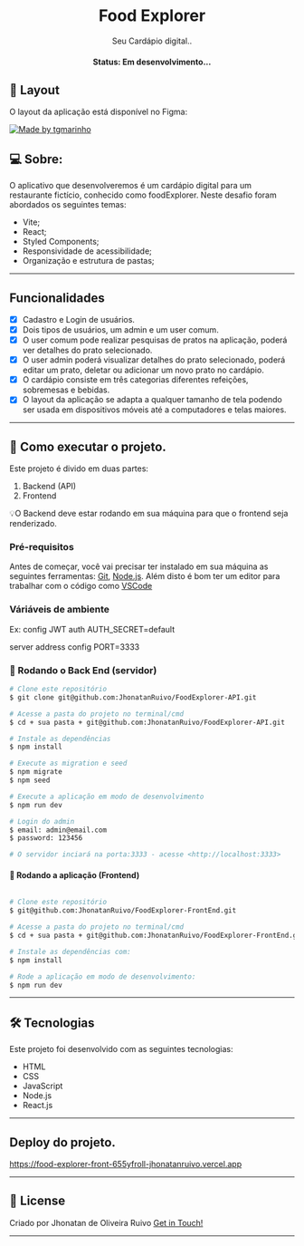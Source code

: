<h1 align="center">
    <strong> Food Explorer </strong>
</h1>

<p align="center"> Seu Cardápio digital.. </p>

<h4 align="center"> 
	 Status: Em desenvolvimento...
</h4>

## 🎨 Layout

O layout da aplicação está disponível no Figma:

<a href="https://www.figma.com/community/file/1196874589259687769/food-explorer-v2" target="blank" >
  <img alt="Made by tgmarinho" src="https://img.shields.io/badge/Acessar%20Layout%20-Figma-%2304D361">
</a>

## 💻 Sobre:

O aplicativo que desenvolveremos é um cardápio digital para um restaurante fictício, conhecido como foodExplorer.
Neste desafio foram abordados os seguintes temas:

- Vite;
- React;
- Styled Components;
- Responsividade de acessibilidade;
- Organização e estrutura de pastas;

---

## Funcionalidades

- [x] Cadastro e Login de usuários.
- [x] Dois tipos de usuários, um admin e um user comum.
- [x] O user comum pode realizar pesquisas de pratos na aplicação, poderá ver detalhes do prato selecionado.
- [x] O user admin poderá visualizar detalhes do prato selecionado, poderá editar um prato, deletar ou adicionar um novo prato no cardápio.
- [x] O cardápio consiste em três categorias diferentes refeições, sobremesas e bebidas.
- [x] O layout da aplicação se adapta a qualquer tamanho de tela podendo ser usada em dispositivos móveis até a computadores e telas maiores.

---

## 🚀 Como executar o projeto.

Este projeto é divido em duas partes:

1. Backend (API)
2. Frontend

💡O Backend deve estar rodando em sua máquina para que o frontend seja renderizado.

### Pré-requisitos

Antes de começar, você vai precisar ter instalado em sua máquina as seguintes ferramentas:
[Git](https://git-scm.com), [Node.js](https://nodejs.org/en/).
Além disto é bom ter um editor para trabalhar com o código como [VSCode](https://code.visualstudio.com/)

### Váriáveis de ambiente
Ex:
config JWT auth
AUTH_SECRET=default

server address config 
PORT=3333


### 🎲 Rodando o Back End (servidor)

```bash
# Clone este repositório
$ git clone git@github.com:JhonatanRuivo/FoodExplorer-API.git

# Acesse a pasta do projeto no terminal/cmd
$ cd + sua pasta + git@github.com:JhonatanRuivo/FoodExplorer-API.git

# Instale as dependências
$ npm install

# Execute as migration e seed
$ npm migrate
$ npm seed

# Execute a aplicação em modo de desenvolvimento
$ npm run dev

# Login do admin
$ email: admin@email.com
$ password: 123456

# O servidor inciará na porta:3333 - acesse <http://localhost:3333>
```

#### 🎲 Rodando a aplicação (Frontend)

```bash

# Clone este repositório
$ git@github.com:JhonatanRuivo/FoodExplorer-FrontEnd.git

# Acesse a pasta do projeto no terminal/cmd
$ cd + sua pasta + git@github.com:JhonatanRuivo/FoodExplorer-FrontEnd.git

# Instale as dependências com:
$ npm install

# Rode a aplicação em modo de desenvolvimento:
$ npm run dev
```
---

## 🛠 Tecnologias

Este projeto foi desenvolvido com as seguintes tecnologias:

- HTML
- CSS
- JavaScript
- Node.js
- React.js

---
## Deploy do projeto.

https://food-explorer-front-655yfroll-jhonatanruivo.vercel.app


---

## 📝 License

Criado por Jhonatan de Oliveira Ruivo  [Get in Touch!](https://www.linkedin.com/in/jhonatanruivo)

---

